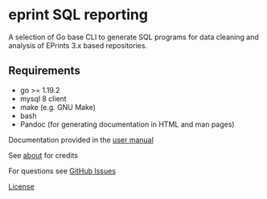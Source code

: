 
eprint SQL reporting
====================

A selection of Go base CLI to generate SQL programs for data cleaning
and analysis of EPrints 3.x based repositories.

Requirements
------------

- go >= 1.19.2
- mysql 8 client
- make (e.g. GNU Make)
- bash
- Pandoc (for generating documentation in HTML and man pages)

Documentation provided in the [user manual](user-manual.html)

See [about](about.html) for credits

For questions see [GitHub Issues](https://github.com/caltechlibrary/eprint_sql_reporting/issues)

[License](LICENSE)

